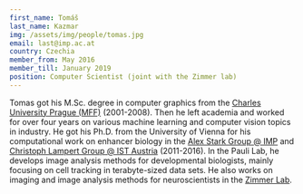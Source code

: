 ```yaml
---
first_name: Tomáš
last_name: Kazmar
img: /assets/img/people/tomas.jpg
email: last@imp.ac.at
country: Czechia
member_from: May 2016
member_till: January 2019
position: Computer Scientist (joint with the Zimmer lab)
---
```

Tomas got his M.Sc. degree in computer graphics from the
[Charles University Prague (MFF)](https://www.mff.cuni.cz/to.en/) (2001-2008). 
Then he left academia and worked for over four years on various machine learning and computer vision topics in industry. 
He got his Ph.D. from the University of Vienna for his computational work on
enhancer biology in the [Alex Stark Group @ IMP](http://starklab.org/) and
[Christoph Lampert Group @ IST Austria](http://pub.ist.ac.at/~chl/) (2011-2016).
In the Pauli Lab, he develops image analysis methods for developmental
biologists, mainly focusing on cell tracking in terabyte-sized
data sets.
He also works on imaging and image analysis methods for neuroscientists in
the [Zimmer Lab](https://www.imp.ac.at/groups/manuel-zimmer/).
